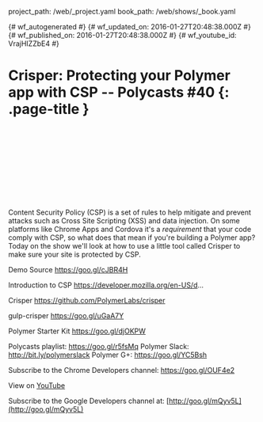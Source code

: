 project_path: /web/_project.yaml
book_path: /web/shows/_book.yaml

{# wf_autogenerated #}
{# wf_updated_on: 2016-01-27T20:48:38.000Z #}
{# wf_published_on: 2016-01-27T20:48:38.000Z #}
{# wf_youtube_id: VrajHIZZbE4 #}

# Crisper: Protecting your Polymer app with CSP -- Polycasts #40 {: .page-title }


<div class="video-wrapper">
  <iframe class="devsite-embedded-youtube-video" data-video-id="VrajHIZZbE4"
          data-autohide="1" data-showinfo="0" frameborder="0" allowfullscreen>
  </iframe>
</div>

Content Security Policy (CSP) is a set of rules to help mitigate and prevent attacks such as Cross Site Scripting (XSS) and data injection. On some platforms like Chrome Apps and Cordova it&#x27;s a *requirement* that your code comply with CSP, so what does that mean if you&#x27;re building a Polymer app? Today on the show we&#x27;ll look at how to use a little tool called Crisper to make sure your site is protected by CSP.

Demo Source
https://goo.gl/cJBR4H

Introduction to CSP
https://developer.mozilla.org/en-US/d...

Crisper
https://github.com/PolymerLabs/crisper

gulp-crisper
https://goo.gl/uGaA7Y

Polymer Starter Kit
https://goo.gl/djOKPW

Polycasts playlist: https://goo.gl/r5fsMq 
Polymer Slack: http://bit.ly/polymerslack
Polymer G+: https://goo.gl/YC5Bsh

Subscribe to the Chrome Developers channel: https://goo.gl/OUF4e2

View on [YouTube](https://youtu.be/VrajHIZZbE4)

Subscribe to the Google Developers channel at: [http://goo.gl/mQyv5L](http://goo.gl/mQyv5L)
